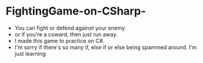 # FightingGame-on-CSharp-
- You can fight or defend against your enemy
- or if you're a coward, then just run away.
- I made this game to practice on C#.
- I'm sorry if there's so many if, else if or else being spammed around. I'm just learning 
